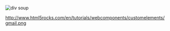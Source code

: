![div soup](http://www.html5rocks.com/en/tutorials/webcomponents/customelements/gmail.png)

http://www.html5rocks.com/en/tutorials/webcomponents/customelements/gmail.png